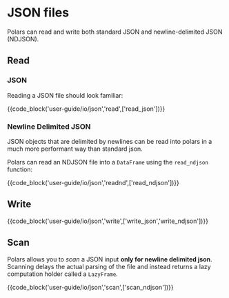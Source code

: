 # JSON files

Polars can read and write both standard JSON and newline-delimited JSON (NDJSON).

## Read

### JSON

Reading a JSON file should look familiar:

{{code_block('user-guide/io/json','read',['read_json'])}}

### Newline Delimited JSON

JSON objects that are delimited by newlines can be read into polars in a much more performant way than standard json.

Polars can read an NDJSON file into a `DataFrame` using the `read_ndjson` function:

{{code_block('user-guide/io/json','readnd',['read_ndjson'])}}

## Write

{{code_block('user-guide/io/json','write',['write_json','write_ndjson'])}}

## Scan

Polars allows you to _scan_ a JSON input **only for newline delimited json**. Scanning delays the actual parsing of the
file and instead returns a lazy computation holder called a `LazyFrame`.

{{code_block('user-guide/io/json','scan',['scan_ndjson'])}}
